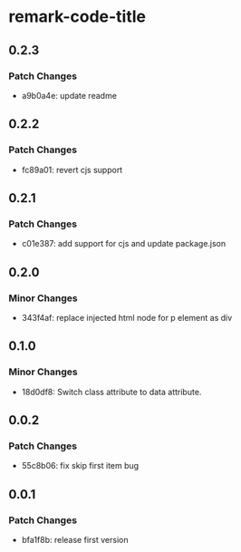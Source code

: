 # remark-code-title

## 0.2.3

### Patch Changes

- a9b0a4e: update readme

## 0.2.2

### Patch Changes

- fc89a01: revert cjs support

## 0.2.1

### Patch Changes

- c01e387: add support for cjs and update package.json

## 0.2.0

### Minor Changes

- 343f4af: replace injected html node for p element as div

## 0.1.0

### Minor Changes

- 18d0df8: Switch class attribute to data attribute.

## 0.0.2

### Patch Changes

- 55c8b06: fix skip first item bug

## 0.0.1

### Patch Changes

- bfa1f8b: release first version
